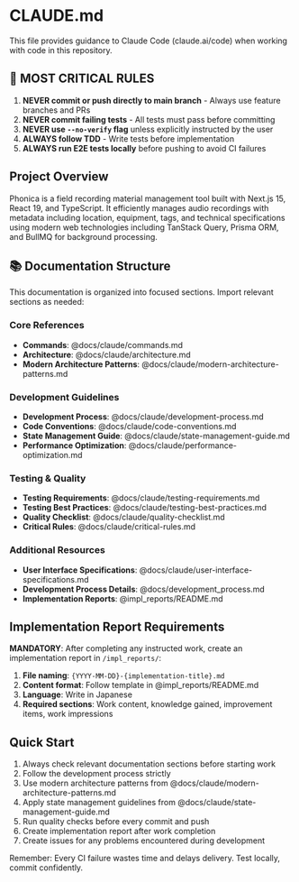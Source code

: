 # CLAUDE.md

This file provides guidance to Claude Code (claude.ai/code) when working with code in this repository.

## 🚨 MOST CRITICAL RULES

1. **NEVER commit or push directly to main branch** - Always use feature branches and PRs
2. **NEVER commit failing tests** - All tests must pass before committing
3. **NEVER use `--no-verify` flag** unless explicitly instructed by the user
4. **ALWAYS follow TDD** - Write tests before implementation
5. **ALWAYS run E2E tests locally** before pushing to avoid CI failures

## Project Overview

Phonica is a field recording material management tool built with Next.js 15, React 19, and TypeScript. It efficiently manages audio recordings with metadata including location, equipment, tags, and technical specifications using modern web technologies including TanStack Query, Prisma ORM, and BullMQ for background processing.

## 📚 Documentation Structure

This documentation is organized into focused sections. Import relevant sections as needed:

### Core References

- **Commands**: @docs/claude/commands.md
- **Architecture**: @docs/claude/architecture.md
- **Modern Architecture Patterns**: @docs/claude/modern-architecture-patterns.md

### Development Guidelines

- **Development Process**: @docs/claude/development-process.md
- **Code Conventions**: @docs/claude/code-conventions.md
- **State Management Guide**: @docs/claude/state-management-guide.md
- **Performance Optimization**: @docs/claude/performance-optimization.md

### Testing & Quality

- **Testing Requirements**: @docs/claude/testing-requirements.md
- **Testing Best Practices**: @docs/claude/testing-best-practices.md
- **Quality Checklist**: @docs/claude/quality-checklist.md
- **Critical Rules**: @docs/claude/critical-rules.md

### Additional Resources

- **User Interface Specifications**: @docs/claude/user-interface-specifications.md
- **Development Process Details**: @docs/development_process.md
- **Implementation Reports**: @impl_reports/README.md

## Implementation Report Requirements

**MANDATORY**: After completing any instructed work, create an implementation report in `/impl_reports/`:

1. **File naming**: `{YYYY-MM-DD}-{implementation-title}.md`
2. **Content format**: Follow template in @impl_reports/README.md
3. **Language**: Write in Japanese
4. **Required sections**: Work content, knowledge gained, improvement items, work impressions

## Quick Start

1. Always check relevant documentation sections before starting work
2. Follow the development process strictly  
3. Use modern architecture patterns from @docs/claude/modern-architecture-patterns.md
4. Apply state management guidelines from @docs/claude/state-management-guide.md
5. Run quality checks before every commit and push
6. Create implementation report after work completion
7. Create issues for any problems encountered during development

Remember: Every CI failure wastes time and delays delivery. Test locally, commit confidently.
